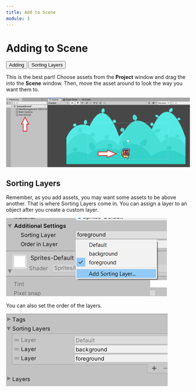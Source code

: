 ```yaml
---
title: Add to Scene
module: 3
---
```


# Adding to Scene

<div class="tab">
  <button class="tablinks active" onclick="openTab(event, 'Overview')">Adding</button>
  <button class="tablinks" onclick="openTab(event, 'Sorting')">Sorting Layers</button>
</div>

<div id="Overview" class="tabcontent" style="display:block">
<p>This is the best part!  Choose assets from the <b>Project</b> window and drag the into the <b>Scene</b> window.  Then, move the asset around to look the way you want them to.</p>


<p><img src="../imgs/AddingAssetsToScene.png" alt="Adding Assets to Scene" /></p>
</div>

## Sorting Layers

<div id="Sorting" class="tabcontent">

<p>Remember, as you add assets, you may want some assets to be above another.  That is where Sorting Layers come in.  You can assign a layer to an object after you create a custom layer.</p>

<p><img src="../imgs/SortingLayer1.png" alt="Sorting Layer" /></p>

<p>You can also set the order of the layers.</p>

<p><img src="../imgs/SortingLayer2.png" alt="Sorting Layer Ordering" /></p>
</div>